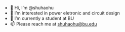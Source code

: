 - 👋 Hi, I’m @shuhaohu
- 👀 I’m interested in power eletronic and circuit design
- 🌱 I’m currently a student at BU
- 📫 Please reach me at shuhaohu@bu.edu

<!---
shuhaohu/shuhaohu is a ✨ special ✨ repository because its `README.md` (this file) appears on your GitHub profile.
You can click the Preview link to take a look at your changes.
--->
